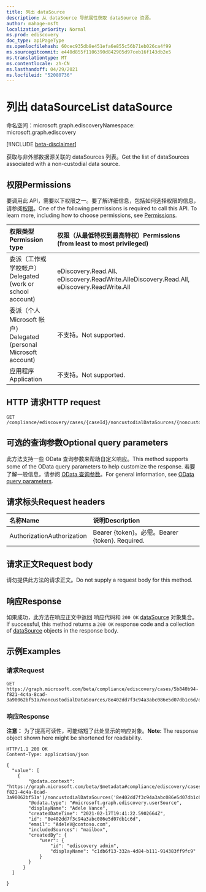 ```yaml
---
title: 列出 dataSource
description: 从 dataSource 导航属性获取 dataSource 资源。
author: mahage-msft
localization_priority: Normal
ms.prod: ediscovery
doc_type: apiPageType
ms.openlocfilehash: 60cec935db8e451efa6e855c56b71eb026ca4f99
ms.sourcegitcommit: e440d855f1106390d842905d97ceb16f143db2e5
ms.translationtype: MT
ms.contentlocale: zh-CN
ms.lasthandoff: 04/29/2021
ms.locfileid: "52080736"
---
```

# <a name="list-datasource"></a><span data-ttu-id="6cdc3-103">列出 dataSource</span><span class="sxs-lookup"><span data-stu-id="6cdc3-103">List dataSource</span></span>

<span data-ttu-id="6cdc3-104">命名空间：microsoft.graph.ediscovery</span><span class="sxs-lookup"><span data-stu-id="6cdc3-104">Namespace: microsoft.graph.ediscovery</span></span>

[!INCLUDE [beta-disclaimer](../../includes/beta-disclaimer.md)]

<span data-ttu-id="6cdc3-105">获取与非外部数据源关联的 dataSources 列表。</span><span class="sxs-lookup"><span data-stu-id="6cdc3-105">Get the list of dataSources associated with a non-custodial data source.</span></span>

## <a name="permissions"></a><span data-ttu-id="6cdc3-106">权限</span><span class="sxs-lookup"><span data-stu-id="6cdc3-106">Permissions</span></span>

<span data-ttu-id="6cdc3-p101">要调用此 API，需要以下权限之一。要了解详细信息，包括如何选择权限的信息，请参阅[权限](/graph/permissions-reference)。</span><span class="sxs-lookup"><span data-stu-id="6cdc3-p101">One of the following permissions is required to call this API. To learn more, including how to choose permissions, see [Permissions](/graph/permissions-reference).</span></span>

|<span data-ttu-id="6cdc3-109">权限类型</span><span class="sxs-lookup"><span data-stu-id="6cdc3-109">Permission type</span></span>|<span data-ttu-id="6cdc3-110">权限（从最低特权到最高特权）</span><span class="sxs-lookup"><span data-stu-id="6cdc3-110">Permissions (from least to most privileged)</span></span>|
|:---|:---|
|<span data-ttu-id="6cdc3-111">委派（工作或学校帐户）</span><span class="sxs-lookup"><span data-stu-id="6cdc3-111">Delegated (work or school account)</span></span>|<span data-ttu-id="6cdc3-112">eDiscovery.Read.All、eDiscovery.ReadWrite.All</span><span class="sxs-lookup"><span data-stu-id="6cdc3-112">eDiscovery.Read.All, eDiscovery.ReadWrite.All</span></span>|
|<span data-ttu-id="6cdc3-113">委派（个人 Microsoft 帐户）</span><span class="sxs-lookup"><span data-stu-id="6cdc3-113">Delegated (personal Microsoft account)</span></span>|<span data-ttu-id="6cdc3-114">不支持。</span><span class="sxs-lookup"><span data-stu-id="6cdc3-114">Not supported.</span></span>|
|<span data-ttu-id="6cdc3-115">应用程序</span><span class="sxs-lookup"><span data-stu-id="6cdc3-115">Application</span></span>|<span data-ttu-id="6cdc3-116">不支持。</span><span class="sxs-lookup"><span data-stu-id="6cdc3-116">Not supported.</span></span>|

## <a name="http-request"></a><span data-ttu-id="6cdc3-117">HTTP 请求</span><span class="sxs-lookup"><span data-stu-id="6cdc3-117">HTTP request</span></span>

<!-- {
  "blockType": "ignored"
}
-->

``` http
GET /compliance/ediscovery/cases/{caseId}/noncustodialDataSources/{noncustodialDataSourceId}/dataSource
```

## <a name="optional-query-parameters"></a><span data-ttu-id="6cdc3-118">可选的查询参数</span><span class="sxs-lookup"><span data-stu-id="6cdc3-118">Optional query parameters</span></span>

<span data-ttu-id="6cdc3-119">此方法支持一些 OData 查询参数来帮助自定义响应。</span><span class="sxs-lookup"><span data-stu-id="6cdc3-119">This method supports some of the OData query parameters to help customize the response.</span></span> <span data-ttu-id="6cdc3-120">若要了解一般信息，请参阅 [OData 查询参数](/graph/query-parameters)。</span><span class="sxs-lookup"><span data-stu-id="6cdc3-120">For general information, see [OData query parameters](/graph/query-parameters).</span></span>

## <a name="request-headers"></a><span data-ttu-id="6cdc3-121">请求标头</span><span class="sxs-lookup"><span data-stu-id="6cdc3-121">Request headers</span></span>

|<span data-ttu-id="6cdc3-122">名称</span><span class="sxs-lookup"><span data-stu-id="6cdc3-122">Name</span></span>|<span data-ttu-id="6cdc3-123">说明</span><span class="sxs-lookup"><span data-stu-id="6cdc3-123">Description</span></span>|
|:---|:---|
|<span data-ttu-id="6cdc3-124">Authorization</span><span class="sxs-lookup"><span data-stu-id="6cdc3-124">Authorization</span></span>|<span data-ttu-id="6cdc3-p103">Bearer {token}。必需。</span><span class="sxs-lookup"><span data-stu-id="6cdc3-p103">Bearer {token}. Required.</span></span>|

## <a name="request-body"></a><span data-ttu-id="6cdc3-127">请求正文</span><span class="sxs-lookup"><span data-stu-id="6cdc3-127">Request body</span></span>

<span data-ttu-id="6cdc3-128">请勿提供此方法的请求正文。</span><span class="sxs-lookup"><span data-stu-id="6cdc3-128">Do not supply a request body for this method.</span></span>

## <a name="response"></a><span data-ttu-id="6cdc3-129">响应</span><span class="sxs-lookup"><span data-stu-id="6cdc3-129">Response</span></span>

<span data-ttu-id="6cdc3-130">如果成功，此方法在响应正文中返回 响应代码和 `200 OK` [dataSource](../resources/ediscovery-datasource.md) 对象集合。</span><span class="sxs-lookup"><span data-stu-id="6cdc3-130">If successful, this method returns a `200 OK` response code and a collection of [dataSource](../resources/ediscovery-datasource.md) objects in the response body.</span></span>

## <a name="examples"></a><span data-ttu-id="6cdc3-131">示例</span><span class="sxs-lookup"><span data-stu-id="6cdc3-131">Examples</span></span>

### <a name="request"></a><span data-ttu-id="6cdc3-132">请求</span><span class="sxs-lookup"><span data-stu-id="6cdc3-132">Request</span></span>

<!-- {
  "blockType": "request",
  "name": "list_datasource"
}
-->

``` http
GET https://graph.microsoft.com/beta/compliance/ediscovery/cases/5b840b94-f821-4c4a-8cad-3a90062bf51a/noncustodialDataSources/8e402dd7f3c94a3abc086e5d07db1c6d/datasource
```

### <a name="response"></a><span data-ttu-id="6cdc3-133">响应</span><span class="sxs-lookup"><span data-stu-id="6cdc3-133">Response</span></span>

<span data-ttu-id="6cdc3-134">**注意：** 为了提高可读性，可能缩短了此处显示的响应对象。</span><span class="sxs-lookup"><span data-stu-id="6cdc3-134">**Note:** The response object shown here might be shortened for readability.</span></span>
<!-- {
  "blockType": "response",
  "truncated": true,
  "@odata.type": "Collection(microsoft.graph.ediscovery.dataSource)"
}
-->

``` http
HTTP/1.1 200 OK
Content-Type: application/json

{
  "value": [
    {
        "@odata.context": "https://graph.microsoft.com/beta/$metadata#compliance/ediscovery/cases('5b840b94-f821-4c4a-8cad-3a90062bf51a')/noncustodialDataSources('8e402dd7f3c94a3abc086e5d07db1c6d')/dataSource/$entity",
        "@odata.type": "#microsoft.graph.ediscovery.userSource",
        "displayName": "Adele Vance",
        "createdDateTime": "2021-02-17T19:41:22.5902664Z",
        "id": "8e402dd7f3c94a3abc086e5d07db1c6d",
        "email": "AdeleV@contoso.com",
        "includedSources": "mailbox",
        "createdBy": {
            "user": {
                "id": "ediscovery admin",
                "displayName": "c1db6f13-332a-4d84-b111-914383ff9fc9"
            }
        }
      }
  ]

}
```
